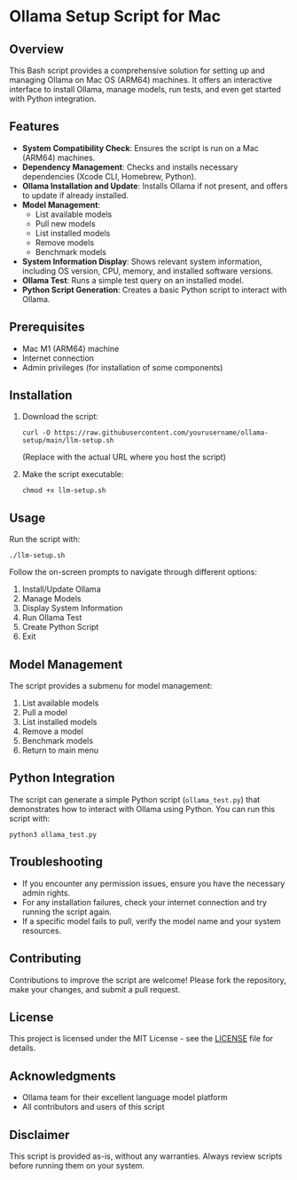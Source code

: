 # Ollama Setup Script for Mac

## Overview

This Bash script provides a comprehensive solution for setting up and managing Ollama on Mac OS (ARM64) machines. It offers an interactive interface to install Ollama, manage models, run tests, and even get started with Python integration.

## Features

- **System Compatibility Check**: Ensures the script is run on a Mac (ARM64) machines.
- **Dependency Management**: Checks and installs necessary dependencies (Xcode CLI, Homebrew, Python).
- **Ollama Installation and Update**: Installs Ollama if not present, and offers to update if already installed.
- **Model Management**:
  - List available models
  - Pull new models
  - List installed models
  - Remove models
  - Benchmark models
- **System Information Display**: Shows relevant system information, including OS version, CPU, memory, and installed software versions.
- **Ollama Test**: Runs a simple test query on an installed model.
- **Python Script Generation**: Creates a basic Python script to interact with Ollama.

## Prerequisites

- Mac M1 (ARM64) machine
- Internet connection
- Admin privileges (for installation of some components)

## Installation

1. Download the script:
   ```
   curl -O https://raw.githubusercontent.com/yourusername/ollama-setup/main/llm-setup.sh
   ```
   (Replace with the actual URL where you host the script)

2. Make the script executable:
   ```
   chmod +x llm-setup.sh
   ```

## Usage

Run the script with:

```
./llm-setup.sh
```

Follow the on-screen prompts to navigate through different options:

1. Install/Update Ollama
2. Manage Models
3. Display System Information
4. Run Ollama Test
5. Create Python Script
6. Exit

## Model Management

The script provides a submenu for model management:

1. List available models
2. Pull a model
3. List installed models
4. Remove a model
5. Benchmark models
6. Return to main menu

## Python Integration

The script can generate a simple Python script (`ollama_test.py`) that demonstrates how to interact with Ollama using Python. You can run this script with:

```
python3 ollama_test.py
```

## Troubleshooting

- If you encounter any permission issues, ensure you have the necessary admin rights.
- For any installation failures, check your internet connection and try running the script again.
- If a specific model fails to pull, verify the model name and your system resources.

## Contributing

Contributions to improve the script are welcome! Please fork the repository, make your changes, and submit a pull request.

## License

This project is licensed under the MIT License - see the [LICENSE](LICENSE) file for details.

## Acknowledgments

- Ollama team for their excellent language model platform
- All contributors and users of this script

## Disclaimer

This script is provided as-is, without any warranties. Always review scripts before running them on your system.
